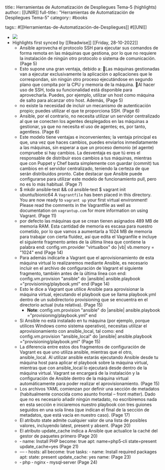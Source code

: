 title:: Herramientas de Automatización de Despliegues Tema-5 (highlights)
author:: [[UNIR]]
full-title:: "Herramientas de Automatización de Despliegues Tema-5"
category:: #books

tags:: #[[Herramientas-de-Automatización-de-Despliegues]] #[[UNI]]

- ![](https://readwise-assets.s3.amazonaws.com/media/uploaded_book_covers/profile_22942/e24dfa32-8bce-4c9c-b79d-96b8e71ec1b9.jpg)
- Highlights first synced by [[Readwise]] [[Friday, 28-10-2022]]
	- Ansible aprovecha el protocolo SSH para ejecutar sus comandos de forma remota en las máquinas que gestiona, por lo que no requiere la instalación de ningún otro protocolo o sistema de comunicación. (Page 5)
	- Esto supone una gran ventaja, debido a: Las máquinas gestionadas van a ejecutar exclusivamente la aplicación o aplicaciones que le correspondan, sin ningún otro proceso ejecutándose en segundo plano que compita por la CPU y memoria de la máquina. Al hacer uso de SSH, toda su funcionalidad está disponible para aprovecharla. Puedes, por ejemplo, utilizar un host como máquina de salto para alcanzar otro host. Además, (Page 5)
	- no  existe  la  necesidad  de  incluir  un  mecanismo  de  autenticación  propio;  puedes utilizar el que te proporciona SSH. (Page 6)
	- Ansible, por el contrario, no necesita utilizar un servidor centralizado al que  se  conecten  los  agentes  desplegados  en  las  máquinas  a  gestionar,  ya  que  no necesita el uso de agentes; es, por tanto, agentless. (Page 6)
	- Este modelo tiene ventajas e inconvenientes; la ventaja principal es que, una vez que haces cambios, puedes enviarlos inmediatamente a las máquinas, sin esperar a que un proceso demonio (el agente) compruebe si hay cambios. La desventaja es que tú eres  el  responsable  de  distribuir  esos  cambios  a  tus  máquinas,  mientras  que  con Puppet y Chef basta simplemente con guardar (commit) tus cambios en el servidor centralizado, teniendo la certeza de que serán distribuidos pronto. Cabe destacar que Ansible puede configurarse para utilizar este modelo de funcionamiento pull, pero no es lo más habitual. (Page 7)
	- $ mkdir ansible‐test && cd ansible‐test $ vagrant init ubuntu/bionic64 A `Vagrantfile` has been placed in this directory. You are now ready to `vagrant up` your first virtual environment! Please read the comments in the Vagrantfile as well as documentation on `vagrantup.com` for more information on using Vagrant. (Page 11)
	- por  defecto  las máquinas que se crean tienen asignados 489 MB de memoria RAM. Esta cantidad de memoria es escasa para nuestro cometido, por lo que vamos a aumentarla a 1024 MB de memoria para trabajar con cierta fluidez, así que edita el Vagranfile e incluye el siguiente fragmento antes de la última línea que contiene la palabra  end: config.vm.provider "virtualbox" do |vb| vb.memory = "1024" end (Page 14)
	- Para además indicarle a Vagrant que el aprovisionamiento de esta máquina virtual lo realizaremos mediante Ansible, es necesario incluir en el archivo de configuración de Vagrant el siguiente fragmento, también antes de la última línea con end: config.vm.provision "ansible" do |ansible| ansible.playbook ="provisioning/playbook.yml" end (Page 14)
	- Esto  le  dice  a  Vagrant  que  utilice  Ansible  para  aprovisionar  la  máquina  virtual, ejecutando  el  playbook  que  se  llama  playbook.yml  dentro  de  un  subdirectorio provisioning que se encuentra en el directorio actual (ruta relativa). (Page 15)
		- **Note**: config.vm.provision "ansible" do |ansible|
		  ansible.playbook ="provisioning/playbook.yml"
		  end
	- Si Ansible no está instalado en tu máquina (por ejemplo, porque utilices Windows como sistema operativo), necesitas utilizar el aprovisionamiento con ansible_local, tal como: end config.vm.provision "ansible_local" do |ansible| ansible.playbook ="provisioning/playbook.yml" (Page 15)
	- La  diferencia  entre  estos  dos  fragmentos  de  configuración  de  Vagrant  es  que  uno utiliza  ansible,  mientras  que  el  otro,  ansible_local.  Al  utilizar  ansible  estarás ejecutando Ansible desde tu máquina host para aplicar el playbook sobre la máquina virtual,  mientras  que  con  ansible_local  lo  ejecutará  desde  dentro  de  la  máquina virtual. Vagrant se encargará de la instalación y la configuración de Ansible dentro de la máquina virtual automáticamente para poder realizar el aprovisionamiento. (Page 15)
	- Los archivos YAML comienzan por definir una sección de metadatos (habitualmente conocida  como  asunto  frontal  –  front  matter).  Dado  que  no  es  necesario  añadir ningún  metadato,  no  escribiremos  nada  en  esta  sección  e  iniciaremos  nuestro playbook con tres guiones seguidos en una sola línea (que indican el final de la sección de metadatos, que está vacía en nuestro caso). (Page 17)
	- El atributo state admite cualquier valor de una lista de posibles valores, incluyendo latest, present y absent. (Page 20)
	- El  atributo  update_cache  indica  a  Ansible  que  actualice  la  caché  del  gestor  de paquetes  primero (Page 20)
	- ‐  name: Install PHP become: true apt: name=php5‐cli state=present update_cache=yes (Page 21)
	- ‐‐‐ ‐ hosts: all become: true tasks: ‐ name: Install required packages apt: state: present update_cache: yes name: (Page 23)
	- ‐ php ‐ nginx ‐ mysql‐server (Page 24)